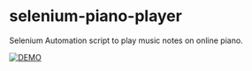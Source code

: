 # selenium-piano-player
Selenium Automation script to play music notes on online piano.

[![DEMO](https://img.youtube.com/vi/veu43DYfnSk/0.jpg)](https://www.youtube.com/watch?v=veu43DYfnSk "Selenium piano player")
